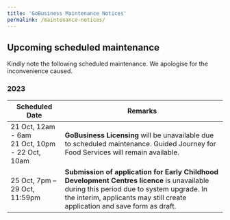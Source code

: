 ```yaml
---
title: 'GoBusiness Maintenance Notices'
permalink: /maintenance-notices/
---
```


## Upcoming scheduled maintenance

Kindly note the following scheduled maintenance. We apologise for the inconvenience caused.

### 2023 

| **Scheduled Date** | **Remarks** |  
|  -----------   |------------------|
| 21 Oct, 12am - 6am<br>21 Oct, 10pm - 22 Oct, 10am | **GoBusiness Licensing** will be unavailable due to scheduled maintenance. Guided Journey for Food Services will remain available. |   
| 25 Oct, 7pm – 29 Oct, 11:59pm | **Submission of application for Early Childhood Development Centres licence** is unavailable during this period due to system upgrade. In the interim, applicants may still create application and save form as draft. |
   

<script src="/jquery/jquery.min.js"></script>
<script src="/jquery/resize-tables.js"></script>
